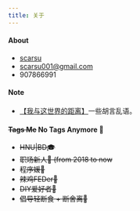 ```yaml
---
title: 关于
---
```


#### About
- <i class="fa fa-github"></i>   <a href="https://github.com/scarsu">scarsu</a>
- <i class="fa fa-envelope"></i>     scarsu001@gmail.com
- <i class="fa fa-qq"></i><i class="fa fa-wechat"></i>    907866991


#### Note
- <a href="https://www.scarsu.com/excape_from_the_world/" target="_blank">【我与这世界的距离】</a>一些胡言乱语。


#### ~~Tags Me~~  No Tags Anymore 🚫
- ~~HNU|BD🎓~~
- ~~职场新人👶 (from 2018 to now~~
- ~~程序媛🙊~~
- ~~辣鸡FEDer🐓~~
- ~~DIY爱好者🔨~~
- ~~倡导轻断食 + 断舍离📖~~

<!-- #### Skills
- 前端：HTML | CSS | JS | REACT | GRUNT | NODE
- 毕设：基于Node.js的即时通讯系统（Socket.io|Express)
- 数据库：Oracle | SQL | PL/SQL
- 服务端：Node | J2EE | ASP.net  -->

<!-- ### 微信公众号：自律神仙ScarSu -->
<!-- <img id="slogan_img" src="/images/Slogan.png" title="微信公众号：自律神仙ScarSu"/> -->
